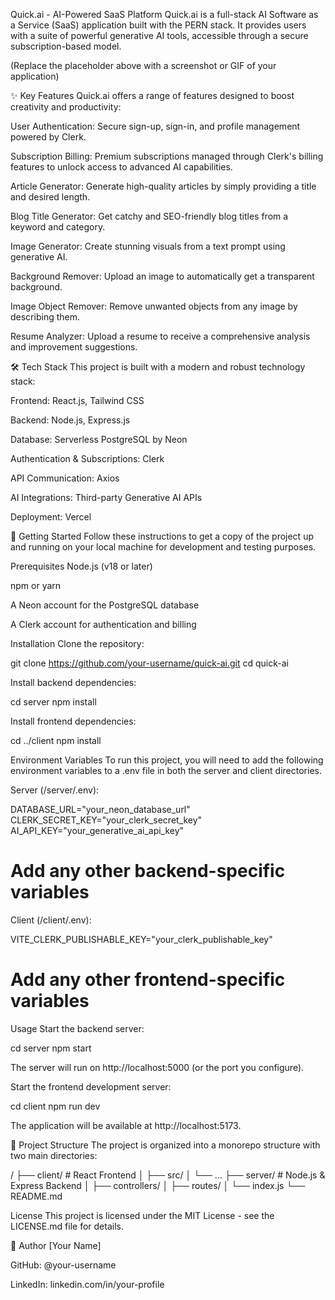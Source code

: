 Quick.ai - AI-Powered SaaS Platform
Quick.ai is a full-stack AI Software as a Service (SaaS) application built with the PERN stack. It provides users with a suite of powerful generative AI tools, accessible through a secure subscription-based model.

(Replace the placeholder above with a screenshot or GIF of your application)

✨ Key Features
Quick.ai offers a range of features designed to boost creativity and productivity:

User Authentication: Secure sign-up, sign-in, and profile management powered by Clerk.

Subscription Billing: Premium subscriptions managed through Clerk's billing features to unlock access to advanced AI capabilities.

Article Generator: Generate high-quality articles by simply providing a title and desired length.

Blog Title Generator: Get catchy and SEO-friendly blog titles from a keyword and category.

Image Generator: Create stunning visuals from a text prompt using generative AI.

Background Remover: Upload an image to automatically get a transparent background.

Image Object Remover: Remove unwanted objects from any image by describing them.

Resume Analyzer: Upload a resume to receive a comprehensive analysis and improvement suggestions.

🛠️ Tech Stack
This project is built with a modern and robust technology stack:

Frontend: React.js, Tailwind CSS

Backend: Node.js, Express.js

Database: Serverless PostgreSQL by Neon

Authentication & Subscriptions: Clerk

API Communication: Axios

AI Integrations: Third-party Generative AI APIs

Deployment: Vercel

🚀 Getting Started
Follow these instructions to get a copy of the project up and running on your local machine for development and testing purposes.

Prerequisites
Node.js (v18 or later)

npm or yarn

A Neon account for the PostgreSQL database

A Clerk account for authentication and billing

Installation
Clone the repository:

git clone https://github.com/your-username/quick-ai.git
cd quick-ai

Install backend dependencies:

cd server
npm install

Install frontend dependencies:

cd ../client
npm install

Environment Variables
To run this project, you will need to add the following environment variables to a .env file in both the server and client directories.

Server (/server/.env):

DATABASE_URL="your_neon_database_url"
CLERK_SECRET_KEY="your_clerk_secret_key"
AI_API_KEY="your_generative_ai_api_key"
# Add any other backend-specific variables

Client (/client/.env):

VITE_CLERK_PUBLISHABLE_KEY="your_clerk_publishable_key"
# Add any other frontend-specific variables

Usage
Start the backend server:

cd server
npm start

The server will run on http://localhost:5000 (or the port you configure).

Start the frontend development server:

cd client
npm run dev

The application will be available at http://localhost:5173.

📂 Project Structure
The project is organized into a monorepo structure with two main directories:

/
├── client/         # React Frontend
│   ├── src/
│   └── ...
├── server/         # Node.js & Express Backend
│   ├── controllers/
│   ├── routes/
│   └── index.js
└── README.md

License
This project is licensed under the MIT License - see the LICENSE.md file for details.

👤 Author
[Your Name]

GitHub: @your-username

LinkedIn: linkedin.com/in/your-profile
